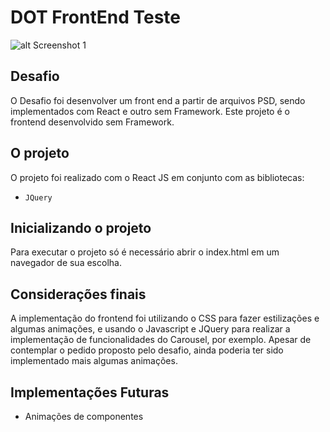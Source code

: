 # DOT FrontEnd Teste

![alt Screenshot 1](./src/assets/img/screenshot.png)

## Desafio

O Desafio foi desenvolver um front end a partir de arquivos PSD, sendo implementados com React e outro sem Framework. Este projeto é o frontend desenvolvido sem Framework.

## O projeto

O projeto foi realizado com o React JS em conjunto com as bibliotecas:

* `JQuery`

## Inicializando o projeto

Para executar o projeto só é necessário abrir o index.html em um navegador de sua escolha.

## Considerações finais

A implementação do frontend foi utilizando o CSS para fazer estilizações e algumas animações, e usando o Javascript e JQuery para realizar a implementação de funcionalidades do Carousel, por exemplo. Apesar de contemplar o pedido proposto pelo desafio, ainda poderia ter sido implementado mais algumas animações.

## Implementações Futuras

* Animações de componentes
